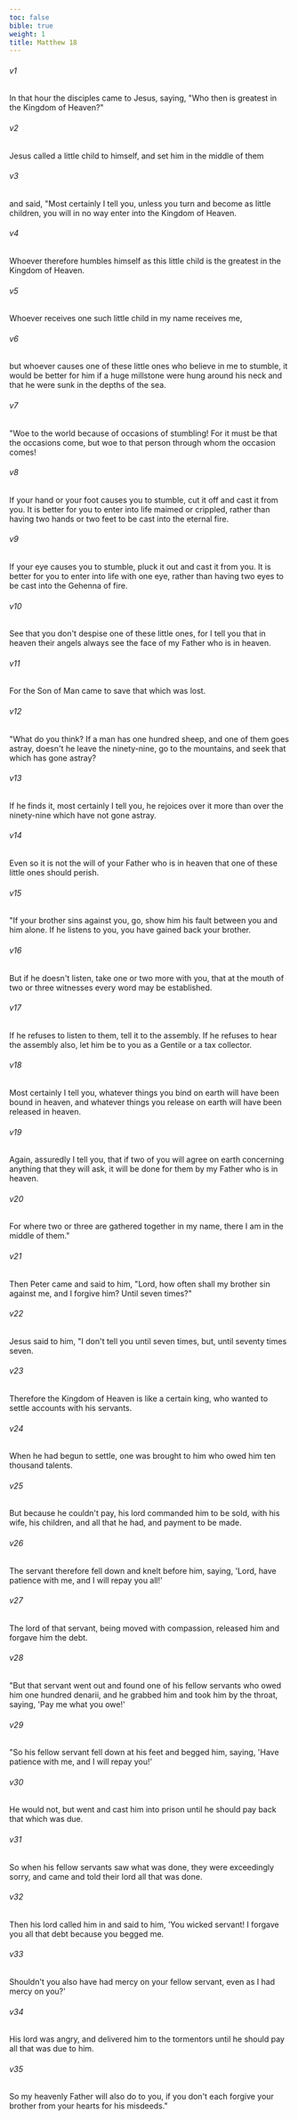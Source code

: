 ```yaml
---
toc: false
bible: true
weight: 1
title: Matthew 18
---
```




###### v1 
In that hour the disciples came to Jesus, saying, "Who then is greatest in the Kingdom of Heaven?" 

###### v2 
Jesus called a little child to himself, and set him in the middle of them 

###### v3 
and said, "Most certainly I tell you, unless you turn and become as little children, you will in no way enter into the Kingdom of Heaven. 

###### v4 
Whoever therefore humbles himself as this little child is the greatest in the Kingdom of Heaven. 

###### v5 
Whoever receives one such little child in my name receives me, 

###### v6 
but whoever causes one of these little ones who believe in me to stumble, it would be better for him if a huge millstone were hung around his neck and that he were sunk in the depths of the sea. 

###### v7 
"Woe to the world because of occasions of stumbling! For it must be that the occasions come, but woe to that person through whom the occasion comes! 

###### v8 
If your hand or your foot causes you to stumble, cut it off and cast it from you. It is better for you to enter into life maimed or crippled, rather than having two hands or two feet to be cast into the eternal fire. 

###### v9 
If your eye causes you to stumble, pluck it out and cast it from you. It is better for you to enter into life with one eye, rather than having two eyes to be cast into the Gehenna of fire. 

###### v10 
See that you don't despise one of these little ones, for I tell you that in heaven their angels always see the face of my Father who is in heaven. 

###### v11 
For the Son of Man came to save that which was lost. 

###### v12 
"What do you think? If a man has one hundred sheep, and one of them goes astray, doesn't he leave the ninety-nine, go to the mountains, and seek that which has gone astray? 

###### v13 
If he finds it, most certainly I tell you, he rejoices over it more than over the ninety-nine which have not gone astray. 

###### v14 
Even so it is not the will of your Father who is in heaven that one of these little ones should perish. 

###### v15 
"If your brother sins against you, go, show him his fault between you and him alone. If he listens to you, you have gained back your brother. 

###### v16 
But if he doesn't listen, take one or two more with you, that at the mouth of two or three witnesses every word may be established. 

###### v17 
If he refuses to listen to them, tell it to the assembly. If he refuses to hear the assembly also, let him be to you as a Gentile or a tax collector. 

###### v18 
Most certainly I tell you, whatever things you bind on earth will have been bound in heaven, and whatever things you release on earth will have been released in heaven. 

###### v19 
Again, assuredly I tell you, that if two of you will agree on earth concerning anything that they will ask, it will be done for them by my Father who is in heaven. 

###### v20 
For where two or three are gathered together in my name, there I am in the middle of them." 

###### v21 
Then Peter came and said to him, "Lord, how often shall my brother sin against me, and I forgive him? Until seven times?" 

###### v22 
Jesus said to him, "I don't tell you until seven times, but, until seventy times seven. 

###### v23 
Therefore the Kingdom of Heaven is like a certain king, who wanted to settle accounts with his servants. 

###### v24 
When he had begun to settle, one was brought to him who owed him ten thousand talents. 

###### v25 
But because he couldn't pay, his lord commanded him to be sold, with his wife, his children, and all that he had, and payment to be made. 

###### v26 
The servant therefore fell down and knelt before him, saying, 'Lord, have patience with me, and I will repay you all!' 

###### v27 
The lord of that servant, being moved with compassion, released him and forgave him the debt. 

###### v28 
"But that servant went out and found one of his fellow servants who owed him one hundred denarii, and he grabbed him and took him by the throat, saying, 'Pay me what you owe!' 

###### v29 
"So his fellow servant fell down at his feet and begged him, saying, 'Have patience with me, and I will repay you!' 

###### v30 
He would not, but went and cast him into prison until he should pay back that which was due. 

###### v31 
So when his fellow servants saw what was done, they were exceedingly sorry, and came and told their lord all that was done. 

###### v32 
Then his lord called him in and said to him, 'You wicked servant! I forgave you all that debt because you begged me. 

###### v33 
Shouldn't you also have had mercy on your fellow servant, even as I had mercy on you?' 

###### v34 
His lord was angry, and delivered him to the tormentors until he should pay all that was due to him. 

###### v35 
So my heavenly Father will also do to you, if you don't each forgive your brother from your hearts for his misdeeds."
